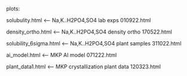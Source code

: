 plots:

solubulity.html <-- Na,K..H2PO4,SO4 lab exps 010922.html

density_ortho.html <-- Na,K..H2PO4,SO4 density ortho 170522.html

solubility_6sigma.html <-- Na,K..H2PO4,SO4 plant samples 311022.html

ai_model.html <-- MKP AI model 071222.html

plant_data1.html <-- MKP crystallization plant data 120323.html
